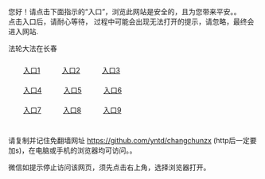 您好！请点击下面指示的“入口”，浏览此网站是安全的，且为您带来平安。。 <br/>
点击入口后，请耐心等待， 过程中可能会出现无法打开的提示，请忽略，最终会进入网站. </br>

法轮大法在长春<br/>
<div style="padding:10px"><a style="margin:20px" target="_blank" href="https://d3k5stec980qk8.cloudfront.net/2Qpsp?kqlrjjh" id="ccLink1" rel="nofollow">入口1</a> <a target="_blank" style="margin:20px" href="https://d3pd4d9krwl5pt.cloudfront.net/2Qpsp?ihooqa" id="ccLink2" rel="nofollow">入口2</a> <a style="margin:20px" target="_blank" href="https://d22rn8yf1w4l4z.cloudfront.net/2Qpsp?ihfspoep" id="ccLink3" rel="nofollow">入口3</a></div>

<div style="padding:10px" ><a style="margin:20px" target="_blank" href="https://d3k5stec980qk8.cloudfront.net/2Qpsp?kqlrjjh" id="ccLink4" rel="nofollow">入口4</a> <a style="margin:20px" href="https://d3pd4d9krwl5pt.cloudfront.net/2Qpsp?ihooqa" target="_blank" id="ccLink5" rel="nofollow">入口5</a> <a style="margin:20px" href="https://d22rn8yf1w4l4z.cloudfront.net/2Qpsp?ihfspoep" target="_blank" id="ccLink6" rel="nofollow">入口6</a></div>

<div style="padding:10px"><a style="margin:20px" target="_blank" href="https://d3k5stec980qk8.cloudfront.net/2Qpsp?kqlrjjh" id="ccLink7" rel="nofollow">入口7</a> <a style="margin:20px" href="https://d3pd4d9krwl5pt.cloudfront.net/2Qpsp?ihooqa" target="_blank" id="ccLink8" rel="nofollow">入口8</a> <a style="margin:20px" target="_blank" href="https://d22rn8yf1w4l4z.cloudfront.net/2Qpsp?ihfspoep" id="ccLink9" rel="nofollow">入口9</a></div>

<br/>



请复制并记住免翻墙网址 https://github.com/yntd/changchunzx (http后一定要加s)，在电脑或手机的浏览器均可访问。。<br/>

微信如提示停止访问该网页，须先点击右上角，选择浏览器打开。
